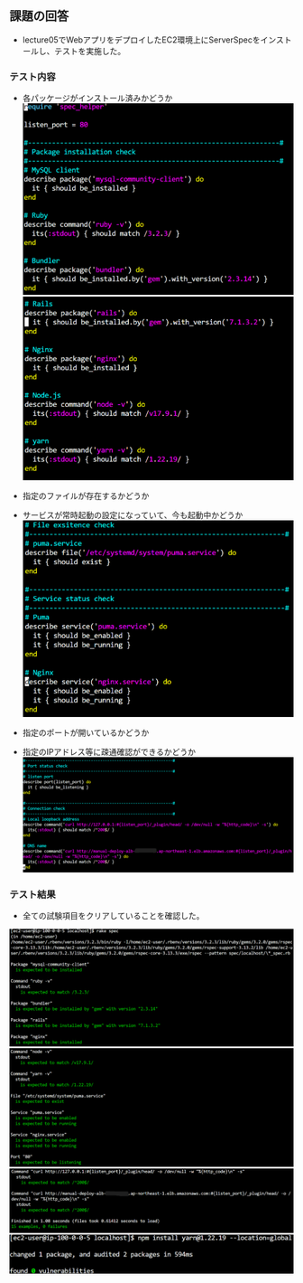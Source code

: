 ## 課題の回答
- lecture05でWebアプリをデプロイしたEC2環境上にServerSpecをインストールし、テストを実施した。

### テスト内容
- 各パッケージがインストール済みかどうか
![test](images/1_test.png)
![test](images/2_test.png)

- 指定のファイルが存在するかどうか
- サービスが常時起動の設定になっていて、今も起動中かどうか
![test](images/3_test.png)

- 指定のポートが開いているかどうか
- 指定のIPアドレス等に疎通確認ができるかどうか
![test](images/4_test.png)


### テスト結果
- 全ての試験項目をクリアしていることを確認した。

![result](images/5_result.png)
![result](images/6_result.png)
![result](images/7_result.png)
![result](images/8_result.png)

